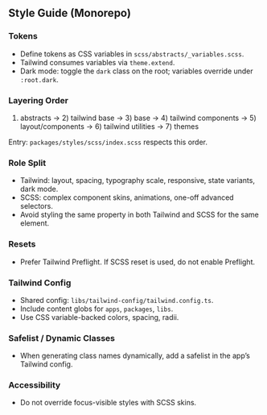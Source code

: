 ## Style Guide (Monorepo)

### Tokens

- Define tokens as CSS variables in `scss/abstracts/_variables.scss`.
- Tailwind consumes variables via `theme.extend`.
- Dark mode: toggle the `dark` class on the root; variables override under `:root.dark`.

### Layering Order

1. abstracts → 2) tailwind base → 3) base → 4) tailwind components → 5) layout/components → 6) tailwind utilities → 7) themes

Entry: `packages/styles/scss/index.scss` respects this order.

### Role Split

- Tailwind: layout, spacing, typography scale, responsive, state variants, dark mode.
- SCSS: complex component skins, animations, one-off advanced selectors.
- Avoid styling the same property in both Tailwind and SCSS for the same element.

### Resets

- Prefer Tailwind Preflight. If SCSS reset is used, do not enable Preflight.

### Tailwind Config

- Shared config: `libs/tailwind-config/tailwind.config.ts`.
- Include content globs for `apps`, `packages`, `libs`.
- Use CSS variable-backed colors, spacing, radii.

### Safelist / Dynamic Classes

- When generating class names dynamically, add a safelist in the app’s Tailwind config.

### Accessibility

- Do not override focus-visible styles with SCSS skins.

